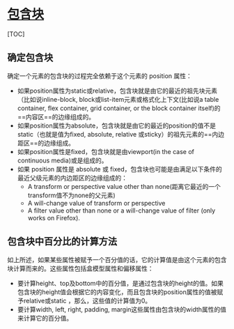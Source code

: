 # [包含块](https://developer.mozilla.org/zh-CN/docs/Web/CSS/All_About_The_Containing_Block) 
[TOC]
## 确定包含块
确定一个元素的包含块的过程完全依赖于这个元素的 position 属性：
* 如果position属性为static或relative，包含块就是由它的最近的祖先块元素（比如说inline-block, block或list-item元素或格式化上下文(比如说a table container, flex container, grid container, or the block container itself)的==内容区==的边缘组成的。
* 如果position属性为absolute，包含块就是由它的最近的position的值不是static（也就是值为fixed, absolute, relative 或sticky）的祖先元素的==内边距区==的边缘组成。
* 如果position属性是fixed，包含块就是由viewport(in the case of continuous media)或是组成的。
* 如果 position 属性是 absolute 或 fixed，包含块也可能是由满足以下条件的最近父级元素的内边距区的边缘组成的：
    + A transform or perspective value other than none(距离它最近的一个transform值不为none的父元素)
    + A will-change value of transform or perspective
    + A filter value other than none or a will-change value of filter (only works on Firefox).

## 包含块中百分比的计算方法
如上所述，如果某些属性被赋予一个百分值的话，它的计算值是由这个元素的包含块计算而来的。这些属性包括盒模型属性和偏移属性：
* 要计算height、top及bottom中的百分值，是通过包含块的height的值。如果包含块的height值会根据它的内容变化，而且包含块的position属性的值被赋予relative或static ，那么，这些值的计算值为0。
* 要计算width, left, right, padding, margin这些属性由包含块的width属性的值来计算它的百分值。
